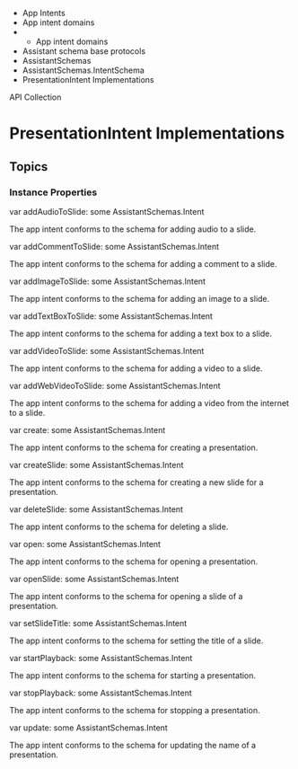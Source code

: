 

- App Intents
- App intent domains
- 
  - App intent domains
- Assistant schema base protocols
- AssistantSchemas
- AssistantSchemas.IntentSchema
-  PresentationIntent Implementations 

API Collection

# PresentationIntent Implementations

## Topics

### Instance Properties

var addAudioToSlide: some AssistantSchemas.Intent

The app intent conforms to the schema for adding audio to a slide.

var addCommentToSlide: some AssistantSchemas.Intent

The app intent conforms to the schema for adding a comment to a slide.

var addImageToSlide: some AssistantSchemas.Intent

The app intent conforms to the schema for adding an image to a slide.

var addTextBoxToSlide: some AssistantSchemas.Intent

The app intent conforms to the schema for adding a text box to a slide.

var addVideoToSlide: some AssistantSchemas.Intent

The app intent conforms to the schema for adding a video to a slide.

var addWebVideoToSlide: some AssistantSchemas.Intent

The app intent conforms to the schema for adding a video from the internet to a slide.

var create: some AssistantSchemas.Intent

The app intent conforms to the schema for creating a presentation.

var createSlide: some AssistantSchemas.Intent

The app intent conforms to the schema for creating a new slide for a presentation.

var deleteSlide: some AssistantSchemas.Intent

The app intent conforms to the schema for deleting a slide.

var open: some AssistantSchemas.Intent

The app intent conforms to the schema for opening a presentation.

var openSlide: some AssistantSchemas.Intent

The app intent conforms to the schema for opening a slide of a presentation.

var setSlideTitle: some AssistantSchemas.Intent

The app intent conforms to the schema for setting the title of a slide.

var startPlayback: some AssistantSchemas.Intent

The app intent conforms to the schema for starting a presentation.

var stopPlayback: some AssistantSchemas.Intent

The app intent conforms to the schema for stopping a presentation.

var update: some AssistantSchemas.Intent

The app intent conforms to the schema for updating the name of a presentation.

